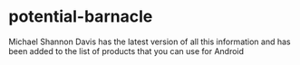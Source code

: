 # potential-barnacle
Michael Shannon Davis has the latest version of all this information and has been added to the list of products that you can use for Android 
